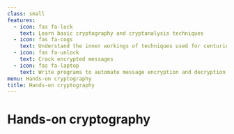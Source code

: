 ```yaml
---
class: small
features:
  - icon: fas fa-lock
    text: Learn basic cryptography and cryptanalysis techniques
  - icon: fas fa-cogs
    text: Understand the inner workings of techniques used for centuries
  - icon: fas fa-unlock
    text: Crack encrypted messages
  - icon: fas fa-laptop
    text: Write programs to automate message encryption and decryption
menu: Hands-on cryptography
title: Hands-on cryptography
---
```


# Hands-on cryptography
